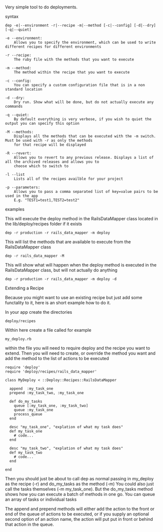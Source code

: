 Very simple tool to do deployments.

syntax

    dep -e|--environment -r|--recipe -m|--method [-c|--config] [-d|--dry] [-q|--quiet]

    -e --environment:
        Allows you to specify the environment, which can be used to write different recipes for different environments

    -r --recipe:
        The ruby file with the methods that you want to execute

    -m --method:
        The method within the recipe that you want to execute

    -c --config:
        You can specify a custom configuration file that is in a non standard location

    -d --dry:
        Dry run. Show what will be done, but do not actually execute any commands

    -q --quiet:
        By default everything is very verbose, if you wish to quiet the output you can specify this option

    -M --methods:
        Displays all the methods that can be executed with the -m switch. Must be used with -r as only the methods
        for that recipe will be displayed

    -R --revert:
        Allows you to revert to any previous release. Displays a list of all the archived releases and allows you to
        choose which to switch to

    -l --list
        Lists all of the recipes availble for your project

    -p --parameters:
        Allows you to pass a comma separated list of key=value pairs to be used in the app
        E.g. "TEST1=test1,TEST2=test2"

examples

This will execute the deploy method in the RailsDataMapper class located in the lib/deploy/recipes folder if it exists

    dep -r production -r rails_data_mapper -m deploy

This will list the methods that are available to execute from the RailsDataMapper class

    dep -r rails_data_mapper -M

This will show what will happen when the deploy method is executed in the RailsDataMapper class, but will not actually do anything

    dep -r production -r rails_data_mapper -m deploy -d

Extending a Recipe

Because you might want to use an existing recipe but just add some functality to it, here is an short example how to do it.

In your app create the directories

    deploy/recipes

Within here create a file called for example

    my_deploy.rb

within the file you will need to require deploy and the recipe you want to extend.
Then you will need to create, or override the method you want and add the method to the list of actions to be executed

    require 'deploy'
    require 'deploy/recipes/rails_data_mapper'

    class MyDeploy < ::Deploy::Recipes::RailsDataMapper

      append  :my_task_one
      prepend :my_task_two, :my_task_one

      def do_my_tasks
        queue [:my_task_one, :my_task_two]
        queue :my_task_one
        process_queue
      end

      desc "my_task_one", "explation of what my task does"
      def my_task_one
        # code...
      end

      desc "my_task_two", "explation of what my task does"
      def my_task_two
        # code...
      end

    end

Then you should just be about to call dep as normal passing in my_deploy as the recipe (-r) and do_my_tasks as the method (-m)
You could also just call the tasks themselves (-m my_task_one). But the do_my_tasks method shows how you can execute a batch
of methods in one go. You can queue an array of tasks or individual tasks

The append and prepend methods will either add the action to the front or end of the queue of actions to be executed,
or if you supply an optional second option of an action name, the action will put put in front or behind that action in the queue.